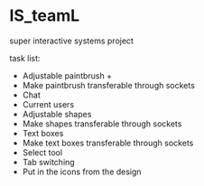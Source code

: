 # IS_teamL
super interactive systems project

task list:
- Adjustable paintbrush +
- Make paintbrush transferable through sockets
- Chat
- Current users
- Adjustable shapes
- Make shapes transferable through sockets
- Text boxes
- Make text boxes transferable through sockets
- Select tool
- Tab switching
- Put in the icons from the design
